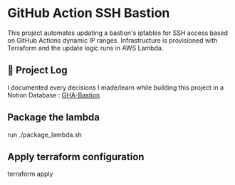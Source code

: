 # GitHub Action SSH Bastion
This project automates updating a bastion's iptables for SSH access based on GitHub Actions dynamic IP ranges. Infrastructure is provisioned with Terraform and the update logic runs in AWS Lambda. 

## 🧠 Project Log
I documented every decisions I made/learn while building this project in a Notion Database : [GHA-Bastion](https://lacy-helicopter-80d.notion.site/23c50889ae4f8057add3f3e1646d37fb?v=23c50889ae4f8170a1ce000c9a78277a)

## Package the lambda
run ./package_lambda.sh

## Apply terraform configuration
terraform apply
